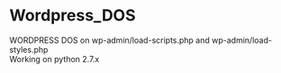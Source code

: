 # Wordpress_DOS
WORDPRESS DOS on wp-admin/load-scripts.php and wp-admin/load-styles.php
<br>
Working on python 2.7.x
